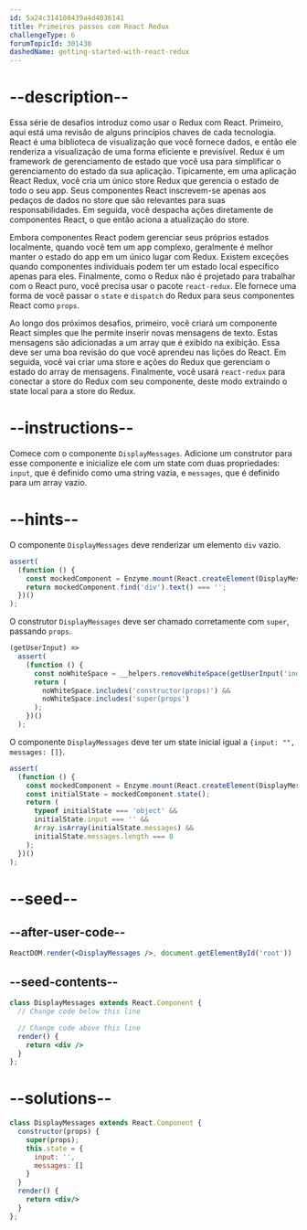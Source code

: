 ```yaml
---
id: 5a24c314108439a4d4036141
title: Primeiros passos com React Redux
challengeType: 6
forumTopicId: 301430
dashedName: getting-started-with-react-redux
---
```


# --description--

Essa série de desafios introduz como usar o Redux com React. Primeiro, aqui está uma revisão de alguns princípios chaves de cada tecnologia. React é uma biblioteca de visualização que você fornece dados, e então ele renderiza a visualização de uma forma eficiente e previsível. Redux é um framework de gerenciamento de estado que você usa para simplificar o gerenciamento do estado da sua aplicação. Tipicamente, em uma aplicação React Redux, você cria um único store Redux que gerencia o estado de todo o seu app. Seus componentes React inscrevem-se apenas aos pedaços de dados no store que são relevantes para suas responsabilidades. Em seguida, você despacha ações diretamente de componentes React, o que então aciona a atualização do store.

Embora componentes React podem gerenciar seus próprios estados localmente, quando você tem um app complexo, geralmente é melhor manter o estado do app em um único lugar com Redux. Existem exceções quando componentes individuais podem ter um estado local específico apenas para eles. Finalmente, como o Redux não é projetado para trabalhar com o React puro, você precisa usar o pacote `react-redux`. Ele fornece uma forma de você passar o `state` e `dispatch` do Redux para seus componentes React como `props`.

Ao longo dos próximos desafios, primeiro, você criará um componente React simples que lhe permite inserir novas mensagens de texto. Estas mensagens são adicionadas a um array que é exibido na exibição. Essa deve ser uma boa revisão do que você aprendeu nas lições do React. Em seguida, você vai criar uma store e ações do Redux que gerenciam o estado do array de mensagens. Finalmente, você usará `react-redux` para conectar a store do Redux com seu componente, deste modo extraindo o state local para a store do Redux.

# --instructions--

Comece com o componente `DisplayMessages`. Adicione um construtor para esse componente e inicialize ele com um state com duas propriedades: `input`, que é definido como uma string vazia, e `messages`, que é definido para um array vazio.

# --hints--

O componente `DisplayMessages` deve renderizar um elemento `div` vazio.

```js
assert(
  (function () {
    const mockedComponent = Enzyme.mount(React.createElement(DisplayMessages));
    return mockedComponent.find('div').text() === '';
  })()
);
```

O construtor `DisplayMessages` deve ser chamado corretamente com `super`, passando `props`.

```js
(getUserInput) =>
  assert(
    (function () {
      const noWhiteSpace = __helpers.removeWhiteSpace(getUserInput('index'));
      return (
        noWhiteSpace.includes('constructor(props)') &&
        noWhiteSpace.includes('super(props')
      );
    })()
  );
```

O componente `DisplayMessages` deve ter um state inicial igual a `{input: "", messages: []}`.

```js
assert(
  (function () {
    const mockedComponent = Enzyme.mount(React.createElement(DisplayMessages));
    const initialState = mockedComponent.state();
    return (
      typeof initialState === 'object' &&
      initialState.input === '' &&
      Array.isArray(initialState.messages) &&
      initialState.messages.length === 0
    );
  })()
);
```

# --seed--

## --after-user-code--

```jsx
ReactDOM.render(<DisplayMessages />, document.getElementById('root'))
```

## --seed-contents--

```jsx
class DisplayMessages extends React.Component {
  // Change code below this line

  // Change code above this line
  render() {
    return <div />
  }
};
```

# --solutions--

```jsx
class DisplayMessages extends React.Component {
  constructor(props) {
    super(props);
    this.state = {
      input: '',
      messages: []
    }
  }
  render() {
    return <div/>
  }
};
```
